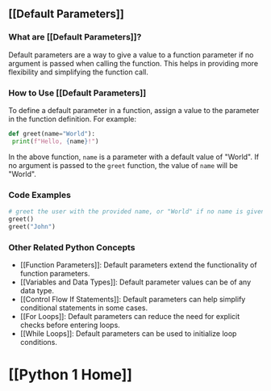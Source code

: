 ## [[Default Parameters]]

### What are [[Default Parameters]]?
Default parameters are a way to give a value to a function parameter if no argument is passed when calling the function. This helps in providing more flexibility and simplifying the function call.

### How to Use [[Default Parameters]]
To define a default parameter in a function, assign a value to the parameter in the function definition. For example:

```python
def greet(name="World"):
 print(f"Hello, {name}!")
```

In the above function, `name` is a parameter with a default value of "World". If no argument is passed to the `greet` function, the value of `name` will be "World".

### Code Examples
```python
# greet the user with the provided name, or "World" if no name is given
greet()
greet("John")
```

### Other Related Python Concepts

- [[Function Parameters]]: Default parameters extend the functionality of function parameters.
- [[Variables and Data Types]]: Default parameter values can be of any data type.
- [[Control Flow If Statements]]: Default parameters can help simplify conditional statements in some cases.
- [[For Loops]]: Default parameters can reduce the need for explicit checks before entering loops.
- [[While Loops]]: Default parameters can be used to initialize loop conditions.
# [[Python 1 Home]]